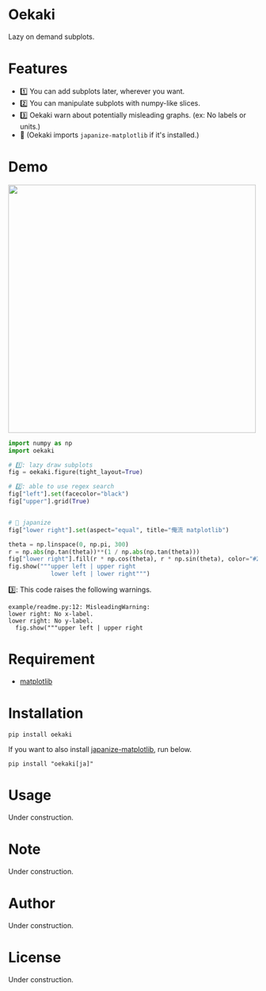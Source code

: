 # Oekaki

Lazy on demand subplots.

# Features

- 1️⃣ You can add subplots later, wherever you want.
- 2️⃣ You can manipulate subplots with numpy-like slices.
- 3️⃣ Oekaki warn about potentially misleading graphs. (ex: No labels or units.)
- 🍣 (Oekaki imports `japanize-matplotlib` if it's installed.)

# Demo

<img src="https://raw.githubusercontent.com/yuji96/oekaki/main/examples/readme.png" width="500px" >

```python
import numpy as np
import oekaki

# 1️⃣: lazy draw subplots
fig = oekaki.figure(tight_layout=True)

# 2️⃣: able to use regex search
fig["left"].set(facecolor="black")
fig["upper"].grid(True)


# 🍣 japanize
fig["lower right"].set(aspect="equal", title="俺流 matplotlib")

theta = np.linspace(0, np.pi, 300)
r = np.abs(np.tan(theta))**(1 / np.abs(np.tan(theta)))
fig["lower right"].fill(r * np.cos(theta), r * np.sin(theta), color="#2ce62c")
fig.show("""upper left | upper right
            lower left | lower right""")
```

3️⃣: This code raises the following warnings.

```
example/readme.py:12: MisleadingWarning: 
lower right: No x-label.
lower right: No y-label.
  fig.show("""upper left | upper right
```

# Requirement

- [matplotlib](https://pypi.org/project/matplotlib/)

# Installation

```
pip install oekaki
```
If you want to also install [japanize-matplotlib](https://pypi.org/project/japanize-matplotlib/), run below.
```
pip install "oekaki[ja]"
```

# Usage

Under construction.

# Note

Under construction.

# Author

Under construction.

# License

Under construction.
